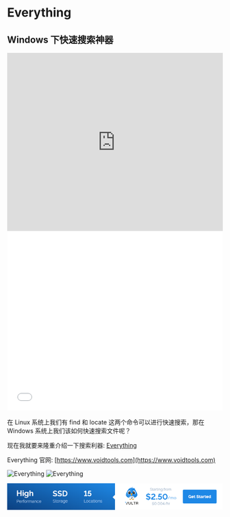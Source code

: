 # Everything

## Windows 下快速搜索神器

<iframe width="100%" height="415" src="https://www.youtube.com/embed/7mEq6JS2nLE" frameborder="0" allow="accelerometer; autoplay; encrypted-media; gyroscope; picture-in-picture" allowfullscreen></iframe>
<iframe width="100%" height="415" src="//player.bilibili.com/player.html?aid=35205268&cid=61682006&page=1" scrolling="no" border="0" frameborder="no" framespacing="0" allowfullscreen="true"> </iframe>

在 Linux 系统上我们有 find 和 locate 这两个命令可以进行快速搜索，那在 Windows 系统上我们该如何快速搜索文件呢？

现在我就要来隆重介绍一下搜索利器: [Everything](https://www.voidtools.com)

Everything 官网: [https://www.voidtools.com](https://www.voidtools.com)

![Everything](https://i.imgur.com/ISnQoMH.png)
![Everything](https://i.imgur.com/ntD7C8E.png)

<a href="https://www.vultr.com/?ref=9634529-9J">![](../images/banner_1.png)</a>
